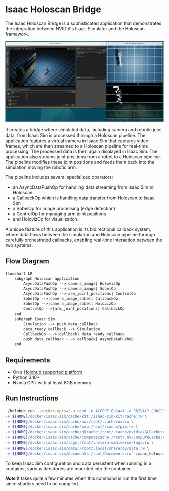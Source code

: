 # Isaac Holoscan Bridge

The Isaac Holoscan Bridge is a sophisticated application that demonstrates the integration between NVIDIA's Isaac Simulator and the Holoscan framework.

<img src="IsaacSimHoloscanBridge.png" alt="isolated" width="800"/>

It creates a bridge where simulated data, including camera and robotic joint data, from Isaac Sim is processed through a Holoscan pipeline. The application features a virtual camera in Isaac Sim that captures video frames, which are then streamed to a Holoscan pipeline for real-time processing. The processed data is then again displayed in Isaac Sim. The application also streams joint positions from a robot to a Holoscan pipeline. The pipeline modifies these joint positions and feeds them back into the simulation moving the robotic arm.

The pipeline includes several specialized operators:

- an AsyncDataPushOp for handling data streaming from Isaac Sim to Holoscan
- a CallbackOp which is handling data transfer from Holoscan to Isaac Sim
- a SobelOp for image processing (edge detection)
- a ControlOp for managing arm joint positions
- and HolovizOp for visualization.

A unique feature of this application is its bidirectional callback system, where data flows between the simulation and Holoscan pipeline through carefully orchestrated callbacks, enabling real-time interaction between the two systems.

## Flow Diagram

```mermaid
flowchart LR
    subgraph Holoscan application
        AsyncDataPushOp -->|camera_image| HolovizOp
        AsyncDataPushOp -->|camera_image| SobelOp
        AsyncDataPushOp -->|arm_joint_positions| ControlOp
        SobelOp -->|camera_image_sobel| CallbackOp
        SobelOp -->|camera_image_sobel| HolovizOp
        ControlOp -->|arm_joint_positions| CallbackOp
    end
    subgraph Isaac Sim
        Simulation --> push_data_callback
        data_ready_callback --> Simulation
        CallbackOp -.->|callback| data_ready_callback
        push_data_callback -.->|callback| AsyncDataPushOp
    end
```

## Requirements

- On a [Holohub supported platform](../../README.md#supported-platforms)
- Python 3.10+
- Nvidia GPU with at least 8GB memory

## Run Instructions

```bash
./holohub run --docker-opts="-u root -e ACCEPT_EULA=Y -e PRIVACY_CONSENT=Y \
-v ${HOME}/docker/isaac-sim/cache/kit:/isaac-sim/kit/cache:rw \
-v ${HOME}/docker/isaac-sim/cache/ov:/root/.cache/ov:rw \
-v ${HOME}/docker/isaac-sim/cache/pip:/root/.cache/pip:rw \
-v ${HOME}/docker/isaac-sim/cache/glcache:/root/.cache/nvidia/GLCache:rw \
-v ${HOME}/docker/isaac-sim/cache/computecache:/root/.nv/ComputeCache:rw \
-v ${HOME}/docker/isaac-sim/logs:/root/.nvidia-omniverse/logs:rw \
-v ${HOME}/docker/isaac-sim/data:/root/.local/share/ov/data:rw \
-v ${HOME}/docker/isaac-sim/documents:/root/Documents:rw" isaac_holoscan_bridge
```

To keep Isaac Sim configuration and data persistent when running in a container, various directories are mounted into the container.

**_Note_**
It takes quite a few minutes when this command is run the first time since shaders need to be compiled.
